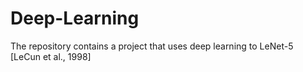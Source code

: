 # Deep-Learning
The repository contains a project that uses deep learning to 
LeNet-5 [LeCun et al., 1998]

